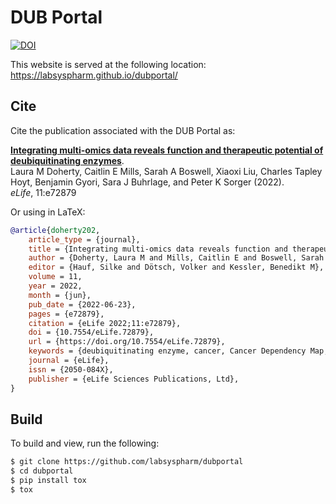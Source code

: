 # DUB Portal

[![DOI](https://zenodo.org/badge/DOI/10.5281/zenodo.6624842.svg)](https://doi.org/10.5281/zenodo.6624842)

This website is served at the following location:
https://labsyspharm.github.io/dubportal/

## Cite

Cite the publication associated with the DUB Portal as:

[**Integrating multi-omics data reveals function and therapeutic potential of deubiquitinating enzymes**](https://doi.org/10.7554/eLife.72879).
<br /> Laura M Doherty, Caitlin E Mills, Sarah A Boswell, Xiaoxi Liu, Charles Tapley Hoyt, Benjamin Gyori, Sara J Buhrlage, and Peter K Sorger (2022).
<br />*eLife*, 11:e72879

Or using in LaTeX:

```bibtex
@article{doherty202,
    article_type = {journal},
    title = {Integrating multi-omics data reveals function and therapeutic potential of deubiquitinating enzymes},
    author = {Doherty, Laura M and Mills, Caitlin E and Boswell, Sarah A and Liu, Xiaoxi and Hoyt, Charles Tapley and Gyori, Benjamin and Buhrlage, Sara J and Sorger, Peter K},
    editor = {Hauf, Silke and Dötsch, Volker and Kessler, Benedikt M},
    volume = 11,
    year = 2022,
    month = {jun},
    pub_date = {2022-06-23},
    pages = {e72879},
    citation = {eLife 2022;11:e72879},
    doi = {10.7554/eLife.72879},
    url = {https://doi.org/10.7554/eLife.72879},
    keywords = {deubiquitinating enzyme, cancer, Cancer Dependency Map, bioinformatics, CRISPR, inhibitor},
    journal = {eLife},
    issn = {2050-084X},
    publisher = {eLife Sciences Publications, Ltd},
}
```

## Build

To build and view, run the following:

```bash
$ git clone https://github.com/labsyspharm/dubportal
$ cd dubportal
$ pip install tox
$ tox
```
